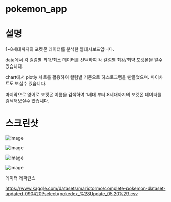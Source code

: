 # pokemon_app
# 설명

1~8세대까지의 포켓몬 데이터를 분석한 웹대시보드입니다.

data에서 각 컬럼별 최대/최소 데이터를 선택하여 각 컬럼별 최강/최약 포켓몬을 알수 있습니다.

chart에서 plotly 차트를 활용하여 컬럼별 기준으로 히스토그램을 만들었으며. 파이차트도 보실수 있습니다.


마지막으로 영어로 포켓몬 이름을 검색하여 1세대 부터 8세대까지의 포켓몬 데이터를 검색해보실수 있습니다.


# 스크린샷

![image](https://user-images.githubusercontent.com/120348521/208610779-1300276a-bc0e-4ffe-9990-466e0cf19690.png)

![image](https://user-images.githubusercontent.com/120348521/208610934-c8985851-b045-4139-895c-b5a82c4188db.png)

![image](https://user-images.githubusercontent.com/120348521/208620599-1e7169a5-4a91-4c5b-92d4-b3b622461bc8.png)

![image](https://user-images.githubusercontent.com/120348521/209062948-84aaffce-06f8-48bb-8b80-dd2cafb91458.png)




















데이터 레퍼런스

https://www.kaggle.com/datasets/mariotormo/complete-pokemon-dataset-updated-090420?select=pokedex_%28Update_05.20%29.csv
